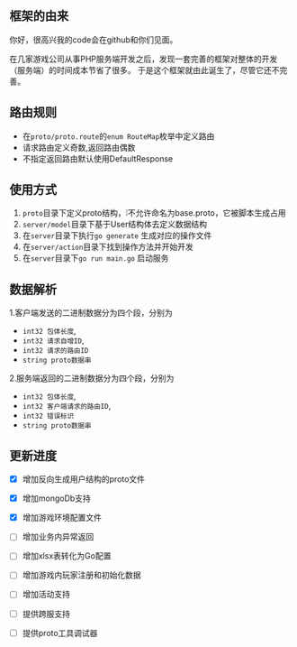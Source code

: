 ## 框架的由来
你好，很高兴我的code会在github和你们见面。

在几家游戏公司从事PHP服务端开发之后，发现一套完善的框架对整体的开发（服务端）的时间成本节省了很多。
于是这个框架就由此诞生了，尽管它还不完善。


## 路由规则
* 在`proto/proto.route`的`enum RouteMap`枚举中定义路由
* 请求路由定义奇数,返回路由偶数
* 不指定返回路由默认使用DefaultResponse

## 使用方式
1. `proto`目录下定义proto结构，❕不允许命名为base.proto，它被脚本生成占用
2. `server/model`目录下基于User结构体去定义数据结构
3. 在`server`目录下执行`go generate` 生成对应的操作文件
4. 在`server/action`目录下找到操作方法并开始开发
5. 在`server`目录下`go run main.go` 启动服务

## 数据解析
1.客户端发送的二进制数据分为四个段，分别为
* `int32 包体长度`,
* `int32 请求自增ID`,
* `int32 请求的路由ID`
* `string proto数据串`

2.服务端返回的二进制数据分为四个段，分别为
* `int32 包体长度`,
* `int32 客户端请求的路由ID`,
* `int32 错误标识`
* `string proto数据串`

## 更新进度
- [x] 增加反向生成用户结构的proto文件  
- [x] 增加mongoDb支持
- [x] 增加游戏环境配置文件
- [ ] 增加业务内异常返回
- [ ] 增加xlsx表转化为Go配置
- [ ] 增加游戏内玩家注册和初始化数据
- [ ] 增加活动支持
- [ ] 提供跨服支持
- [ ] 提供proto工具调试器





